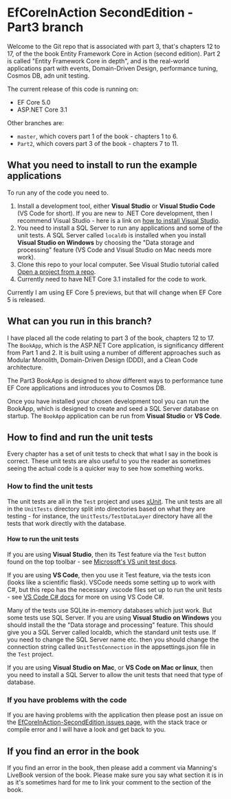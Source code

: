 # EfCoreInAction SecondEdition - Part3 branch

Welcome to the Git repo that is associated with part 3, that's chapters 12 to 17, of the the book Entity Framework Core in Action (second edition). Part 2 is called "Entity Framework Core in depth", and is the real-world applications part with events, Domain-Driven Design, performance tuning, Cosmos DB, adn unit testing.

The current release of this code is running on:

* EF Core 5.0
* ASP.NET Core 3.1

Other branches are:

* `master`, which covers part 1 of the book - chapters 1 to 6.
* `Part2`, which covers part 3 of the book - chapters 7 to 11.

## What you need to install to run the example applications

To run any of the code you need to.

1. Install a development tool, either **Visual Studio** or **Visual Studio Code** (VS Code for short). If you are new to .NET Core development, then I recommend Visual Studio - here is a link on [how to install Visual Studio](http://mng.bz/2x0T).
2. You need to install a SQL Server to run any applications and some of the unit tests. A SQL Server called `localdb` is installed when you install **Visual Studio on Windows** by choosing the "Data storage and processing" feature (VS Code and Visual Studio on Mac needs more work).
3. Clone this repo to your local computer. See Visual Studio tutorial called [Open a project from a repo](https://docs.microsoft.com/en-us/visualstudio/get-started/tutorial-open-project-from-repo).
4. Currently need to have NET Core 3.1 installed for the code to work.

Currently I am using EF Core 5 previews, but that will change when EF Core 5 is released.

## What can you run in this branch?

I have placed all the code relating to part 3 of the book, chapters 12 to 17. The  `BookApp`, which is the ASP.NET Core application, is significancy different from Part 1 and 2. It is built using a number of different approaches such as Modular Monolith, Domain-Driven Design (DDD), and a Clean Code architecture.

The Part3 BookApp is designed to show different ways to performance tune EF Core applications and introduces you to Cosmos DB.

Once you have installed your chosen development tool you can run the BookApp, which is designed to create and seed a SQL Server database on startup. The `BookApp` application can be run from **Visual Studio** or **VS Code**.

## How to find and run the unit tests

Every chapter has a set of unit tests to check that what I say in the book is correct. These unit tests are also useful to you the reader as sometimes seeing the actual code is a quicker way to see how something works.

### How to find the unit tests

The unit tests are all in the `Test` project and uses [xUnit](https://xunit.net/). The unit tests are all in the `UnitTests` directory split into directories based on what they are testing - for instance, the `UnitTests/TestDataLayer` directory have all the tests that work directly with the database.

#### How to run the unit tests

If you are using **Visual Studio**, then its Test feature via the `Test` button found on the top toolbar - see [Microsoft's VS unit test docs](https://docs.microsoft.com/en-us/visualstudio/test/unit-test-your-code).

If you are using **VS Code**, then you use it Test feature, via the tests icon (looks like a scientific flask). VSCode needs some setting up to work with C#, but this repo has the necessary .vscode files set up to run the unit tests - see [VS Code C# docs](https://code.visualstudio.com/docs/languages/csharp) for more on using VS Code C#.

Many of the tests use SQLite in-memory databases which just work. But some tests use SQL Server. If you are using **Visual Studio on Windows** you should install the  the  "Data storage and processing" feature. This should give you a SQL Server called localdb, which the standard unit tests use. If you need to change the SQL Server name etc. then you should change the connection string called `UnitTestConnection` in the appsettings.json file in the `Test` project.

If you are using **Visual Studio on Mac**, or **VS Code on Mac or linux**, then you need to install a SQL Server to allow the unit tests that need that type of database.

### If you have problems with the code

If you are having problems with the application then please post an issue on the [EfCoreInAction-SecondEdition issues page](https://github.com/JonPSmith/EfCoreinAction-SecondEdition/issues), with the stack trace or compile error and I will have a look and get back to you.

## If you find an error in the book

If you find an error in the book, then please add a comment via Manning's LiveBook version of the book. Please make sure you say what section it is in as it's sometimes hard for me to link your comment to the section of the book.
